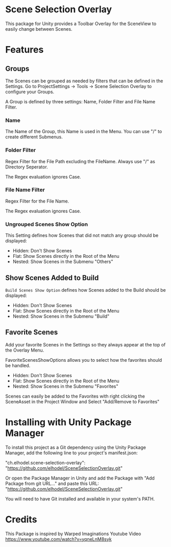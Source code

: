 # Scene Selection Overlay

This package for Unity provides a Toolbar Overlay for the SceneView to easily change between Scenes.


# Features

## Groups 
The Scenes can be grouped as needed by filters that can be defined in the Settings.
Go to ProjectSettings -> Tools -> Scene Selection Overlay to configure your Groups.

A Group is defined by three settings: Name, Folder Filter and File Name Filter.

### Name

The Name of the Group, this Name is used in the Menu. 
You can use "/" to create different Submenus.

### Folder Filter

Regex Filter for the File Path excluding the FileName. Always use "/" as Directory Seperator.

The Regex evaluation ignores Case. 

### File Name Filter
Regex Filter for the File Name.

The Regex evaluation ignores Case.

### Ungrouped Scenes Show Option 

This Setting defines how Scenes that did not match any group should be displayed: 

* Hidden: Don't Show Scenes
* Flat: Show Scenes directly in the Root of the Menu
* Nested: Show Scenes in the Submenu "Others"  

## Show Scenes Added to Build
`Build Scenes Show Option` defines how Scenes added to the Build should be displayed: 
* Hidden: Don't Show Scenes
* Flat: Show Scenes directly in the Root of the Menu
* Nested: Show Scenes in the Submenu "Build"  

## Favorite Scenes

Add your favorite Scenes in the Settings so they always appear at the top of the Overlay Menu.

FavoriteScenesShowOptions allows you to select how the favorites should be handled.

* Hidden: Don't Show Scenes
* Flat: Show Scenes directly in the Root of the Menu
* Nested: Show Scenes in the Submenu "Favorites"  

Scenes can easily be added to the Favorites with right clicking the SceneAsset in the Project Window and Select "Add/Remove to Favorites"


# Installing with Unity Package Manager

To install this project as a Git dependency using the Unity Package Manager, add the following line to your project's manifest.json:

"ch.elhodel.scene-selection-overlay": "https://github.com/elhodel/SceneSelectionOverlay.git"

Or open the Package Manager in Unity and add the Package with "Add Package from git URL..." and paste this URL: "https://github.com/elhodel/SceneSelectionOverlay.git"

You will need to have Git installed and available in your system's PATH.

# Credits

This Package is inspired by Warped Imaginations Youtube Video https://www.youtube.com/watch?v=yqneLnM8syk